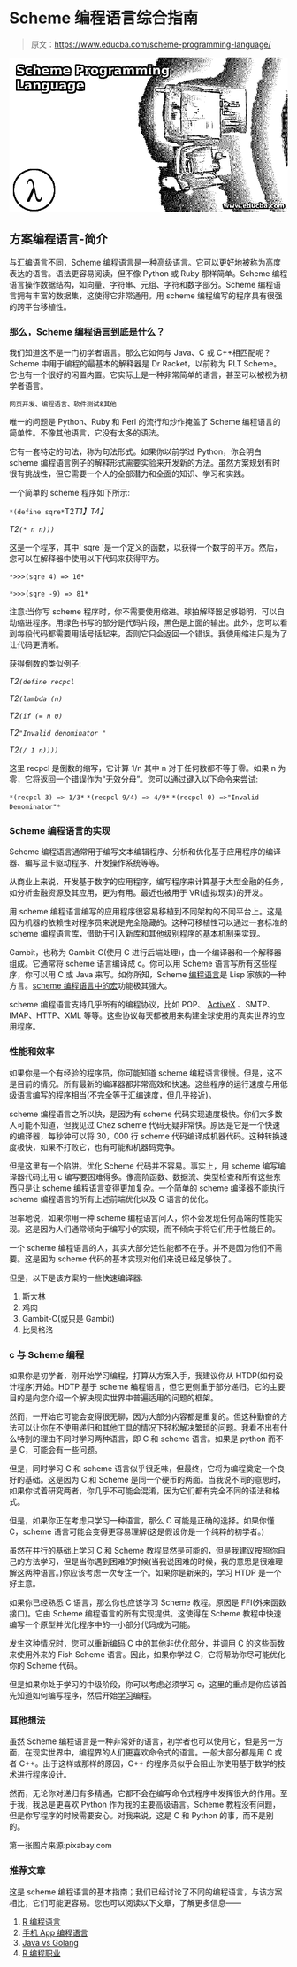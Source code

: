 # Scheme 编程语言综合指南

> 原文：<https://www.educba.com/scheme-programming-language/>

![Comprehensive Guide To Scheme Programming Language](img/3ae619446157585361d43ea563a2ea47.png)



## 方案编程语言-简介

与汇编语言不同，Scheme 编程语言是一种高级语言。它可以更好地被称为高度表达的语言。语法更容易阅读，但不像 Python 或 Ruby 那样简单。Scheme 编程语言操作数据结构，如向量、字符串、元组、字符和数字部分。Scheme 编程语言拥有丰富的数据集，这使得它非常通用。用 scheme 编程编写的程序具有很强的跨平台移植性。

### 那么，Scheme 编程语言到底是什么？

我们知道这不是一门初学者语言。那么它如何与 Java、C 或 C++相匹配呢？Scheme 中用于编程的最基本的解释器是 Dr Racket，以前称为 PLT Scheme。它也有一个很好的闲置内置。它实际上是一种非常简单的语言，甚至可以被视为初学者语言。

<small>网页开发、编程语言、软件测试&其他</small>

唯一的问题是 Python、Ruby 和 Perl 的流行和炒作掩盖了 Scheme 编程语言的简单性。不像其他语言，它没有太多的语法。

它有一套特定的句法，称为句法形式。如果你以前学过 Python，你会明白 scheme 编程语言例子的解释形式需要实验来开发新的方法。虽然方案规划有时很有挑战性，但它需要一个人的全部潜力和全面的知识、学习和实践。

一个简单的 scheme 程序如下所示:

`*(define sqre*`T2*T1】T4】*

*T2`(* n n)))`*

这是一个程序，其中' sqre '是一个定义的函数，以获得一个数字的平方。然后，您可以在解释器中使用以下代码来获得平方。

`*>>>(sqre 4) => 16*`

`*>>>(sqre -9) => 81*`

注意:当你写 scheme 程序时，你不需要使用缩进。球拍解释器足够聪明，可以自动缩进程序。用绿色书写的部分是代码片段，黑色是上面的输出。此外，您可以看到每段代码都需要用括号括起来，否则它只会返回一个错误。我使用缩进只是为了让代码更清晰。

获得倒数的类似例子:

*T2`(define recpcl`*

*T2`(lambda (n)`*

*T2`(if (= n 0)`*

*T2`"Invalid denominator "`*

*T2`(/ 1 n))))`*

这里 recpcl 是倒数的缩写，它计算 1/n 其中 n 对于任何数都不等于零。如果 n 为零，它将返回一个错误作为“无效分母”。您可以通过键入以下命令来尝试:

`*(recpcl 3) => 1/3*`
`*(recpcl 9/4) => 4/9*`
`*(recpcl 0) =>"Invalid Denominator"*`

### Scheme 编程语言的实现

Scheme 编程语言通常用于编写文本编辑程序、分析和优化基于应用程序的编译器、编写显卡驱动程序、开发操作系统等等。

从商业上来说，开发基于数字的应用程序，编写程序来计算基于大型金融的任务，如分析金融资源及其应用，更为有用。最近也被用于 VR(虚拟现实)的开发。

用 scheme 编程语言编写的应用程序很容易移植到不同架构的不同平台上。这是因为机器的依赖性对程序员来说是完全隐藏的。这种可移植性可以通过一套标准的 scheme 编程语言库，借助于引入新库和其他级别程序的基本机制来实现。

Gambit，也称为 Gambit-C(使用 C 进行后端处理)，由一个编译器和一个解释器组成。它通常将 scheme 语言编译成 c。你可以用 Scheme 语言写所有这些程序，你可以用 C 或 Java 来写。如你所知，Scheme [编程语言](https://www.educba.com/what-is-a-programming-language/)是 Lisp 家族的一种方言。[scheme 编程语言中的宏](https://www.educba.com/excel/courses/vba-course/ "Online VBA Macros Course Training")功能极其强大。

scheme 编程语言支持几乎所有的编程协议，比如 POP、 [ActiveX](https://www.educba.com/vba-visual-basic-activex-controls/ "VBA (Visual Basic) ActiveX Controls") 、SMTP、IMAP、HTTP、XML 等等。这些协议每天都被用来构建全球使用的真实世界的应用程序。

### 性能和效率

如果你是一个有经验的程序员，你可能知道 scheme 编程语言很慢。但是，这不是目前的情况。所有最新的编译器都非常高效和快速。这些程序的运行速度与用低级语言编写的程序相当(不完全等于汇编速度，但几乎接近)。

scheme 编程语言之所以快，是因为有 scheme 代码实现速度极快。你们大多数人可能不知道，但我见过 Chez scheme 代码无疑非常快。原因是它是一个快速的编译器，每秒钟可以将 30，000 行 scheme 代码编译成机器代码。这种转换速度极快，如果不打败它，也有可能和机器码竞争。

但是这里有一个陷阱。优化 Scheme 代码并不容易。事实上，用 scheme 编写编译器代码比用 c 编写要困难得多。像高阶函数、数据流、类型检查和所有这些东西只是让 scheme 编程语言变得更加复杂。一个简单的 scheme 编译器不能执行 scheme 编程语言的所有上述前端优化以及 C 语言的优化。

坦率地说，如果你用一种 scheme 编程语言问人，你不会发现任何高端的性能实现。这是因为人们通常倾向于编写小的实现，而不倾向于将它们用于性能目的。

一个 scheme 编程语言的人，其实大部分连性能都不在乎。并不是因为他们不需要。这是因为 scheme 代码的基本实现对他们来说已经足够快了。

但是，以下是该方案的一些快速编译器:

1.  斯大林
2.  鸡肉
3.  Gambit-C(或只是 Gambit)
4.  比奥格洛

### c 与 Scheme 编程

如果你是初学者，刚开始学习编程，打算从方案入手，我建议你从 HTDP(如何设计程序)开始。HDTP 基于 scheme 编程语言，但它更侧重于部分递归。它的主要目的是向您介绍一个解决现实世界中普遍适用的问题的框架。

然而，一开始它可能会变得很无聊，因为大部分内容都是重复的。但这种勤奋的方法可以让你在不使用递归和其他工具的情况下轻松解决繁琐的问题。我看不出有什么特别的理由不同时学习两种语言，即 C 和 scheme 语言。如果是 python 而不是 C，可能会有一些问题。

但是，同时学习 C 和 scheme 语言似乎很乏味，但最终，它将为编程奠定一个良好的基础。这是因为 C 和 Scheme 是同一个硬币的两面。当我说不同的意思时，如果你试着研究两者，你几乎不可能会混淆，因为它们都有完全不同的语法和格式。

但是，如果你正在考虑只学习一种语言，那么 C 可能是正确的选择。如果你懂 C，scheme 语言可能会变得更容易理解(这是假设你是一个纯粹的初学者。)

虽然在并行的基础上学习 C 和 Scheme 教程显然是可能的，但是我建议按照你自己的方法学习，但是当你遇到困难的时候(当我说困难的时候，我的意思是很难理解这两种语言。)你应该考虑一次专注一个。如果你是新来的，学习 HTDP 是一个好主意。

如果你已经熟悉 C 语言，那么你也应该学习 Scheme 教程。原因是 FFI(外来函数接口)。它由 Scheme 编程语言的所有实现提供。这使得在 Scheme 教程中快速编写一个原型并优化程序中的一小部分代码成为可能。

发生这种情况时，您可以重新编码 C 中的其他非优化部分，并调用 C 的这些函数来使用外来的 Fish Scheme 语言。因此，如果你学过 C，它将帮助你尽可能优化你的 Scheme 代码。

但是如果你处于学习的中级阶段，你可以考虑必须学习 c，这里的重点是你应该首先知道如何编写程序，然后开始[学习](https://www.educba.com/programming-for-beginners/ "How to Start Learning Programming")编程。

### 其他想法

虽然 Scheme 编程语言是一种非常好的语言，初学者也可以使用它，但是另一方面，在现实世界中，编程界的人们更喜欢命令式的语言。一般大部分都是用 C 或者 C++。出于这样或那样的原因，C++ 的程序员似乎会阻止你使用基于数学的技术进行程序设计。

然而，无论你对递归有多精通，它都不会在编写命令式程序中发挥很大的作用。至于我，我总是更喜欢 Python 作为我的主要高级语言。Scheme 教程没有问题，但是你写程序的时候需要安心。对我来说，这是 C 和 Python 的事，而不是别的。

第一张图片来源:pixabay.com

### 推荐文章

这是 scheme 编程语言的基本指南；我们已经讨论了不同的编程语言，与该方案相比，它们可能更容易。您也可以阅读以下文章，了解更多信息——

1.  [R 编程语言](https://www.educba.com/r-programming-language/)
2.  [手机 App 编程语言](https://www.educba.com/mobile-app-programming-language/)
3.  [Java vs Golang](https://www.educba.com/java-vs-golang/)
4.  [R 编程职业](https://www.educba.com/careers-in-r-programming/)





